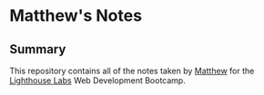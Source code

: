 # Matthew's Notes

## Summary

This repository contains all of the notes taken by [Matthew](https://github.com/bluedev773) for the [Lighthouse Labs](https://www.lighthouselabs.ca/) Web Development Bootcamp.